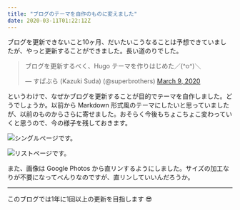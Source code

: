 ```yaml
---
title: "ブログのテーマを自作のものに変えました"
date: 2020-03-11T01:22:12Z
---
```


ブログを更新できないこと10ヶ月、だいたいこうなることは予想できていましたが、やっと更新することができました。長い道のりでした。

<blockquote class="twitter-tweet"><p lang="ja" dir="ltr">ブログを更新するべく、Hugo テーマを作りはじめた／(^o^)＼</p>&mdash; すぱぶら (Kazuki Suda) (@superbrothers) <a href="https://twitter.com/superbrothers/status/1237041738138537985?ref_src=twsrc%5Etfw">March 9, 2020</a></blockquote> <script async src="https://platform.twitter.com/widgets.js" charset="utf-8"></script>

というわけで、なぜかブログを更新することが目的でテーマを自作しました。どうでしょうか。以前から Markdown 形式風のテーマにしたいと思っていましたが、以前のものからさらに寄せました。おそらく今後もちょこちょこ変わっていくと思うので、今の様子を残しておきます。

![シングルページです。](https://lh3.googleusercontent.com/5zZz1fvsHbrhuMjdfe6_om5ZuYqjaWn6Yppd-zfAstsQv3EYMRxLeku8SrGsQwprWlJrtSkQejUYL_jR6or2HQ-pogfhqXPRYuq1bSZXxk8G-GZM_l7LWItL3563o5Ghy7Ao23Dtea1x4wDqXi-k0E5nO_KyvX0V-oLJkWbKlFTw1JzcFPkD-nw9zTlqnqDh-4jelyJM60Cp2p6QOjfINoSrwCLkrEuoxjUJpKWmtamnYafhgvMGi7DPNyzMN0oah3CzTkM0Ufp9UlSeiziAMZkfeWtEb-QAaVk9_tzfgnxHlSVjxyemrqfIa2ywGqodWUbvhp36WIfEUQ-PWM0vVP9FiAdAALW4BU9m6wYqNnWnCV621CQaltiV1CXeSXbEPrUtx8tQ1S3k2HzlXAUJq5FsCmJRc8WDHL6txNeUJkMe5C0VwmxxqUOWNAm6xGCsmmGfhr_kfGqqAX0q2sjCUW-pABRcjroIhHZ27l0cMSpafNsZmXPrFGxWfeIng2UL4S-GjTbyQ5fzym0Eg1Y66IdwEetAbUVgrCLYe23oIkgkQc9lY3NgumS4i3vvThhgISfv0_2NsAVxkytmuz9MRj2TPsomzVa3bJH8sX24hnIoN7cHzlUi6CtK6IBoWebb4jt1UNy7VD7datZxYAJl-vxctL_k5HIaJicNQ5_zhtGSX3MoPVbT5u0=w900)

![リストページです。](https://lh3.googleusercontent.com/WyWZugDnEbiuM5_Jv3yQ7dd_hPyqwqYpym-jCKhtWmYFiaBZTjBsGfYudr4kXnzKhg3yea1LRCPRgSsAjnveGy86rA6IwVqzGP4v3Vg03T2VvKreHBbFZlAtFj_DI6nfr__gyaMrPxwH2OzFVw07oLniYHmXnbUC-w6AYcp0-BwEiLnH1MkJidDrjx22xq7qBozNcNfKm5M5wapFffRUl7-YB7FMHb45kfSiOy_tFwZs-MRLR-s3SEswWSc903MyLw-gBnD9djOrOYcwa2YacCMbzLKBAYLKSEUYYOa51e9IohgskY_--sMdONYXMgYyuxNYte2ZiUMw5NuU7aYEaV32gA1j1oJsHQ0HMhOX8Vk4h5WWnGAAYn346BkjEm24o0o-W4xb6y8FKN2pfrD2nKkTx7wPcAuFImA6jq6mWwp0oiwI-0wRu10oPIdL2yedm_72ojLkoXKfj0wcbMETBiIIm9QBSTykEQLmJq2HLCGppI0wXH6h1kE4FBo3URrEpR8hXcH_iU8UwNKpza7ITW_LfWeG7f5Q2pdQMycIM2fzejO0F-39Pc1hRAn0uOoipoWEjGhQYHDnHqEnswY-PcAi-Paq6dlk5W1FS12QBaiObofLVvg-zCEEy8rUhsqH2wFN6ejDCeuJCvxaGiUmQWYCSTVQZERPquxu-rj_0nHj2VBbERqliEo=w900)

また、画像は Google Photos から直リンするようにしました。サイズの加工なりが不要になってべんりなのですが、直リンしていいんだろうか。

---

このブログでは1年に1回以上の更新を目指します :sunglasses:
